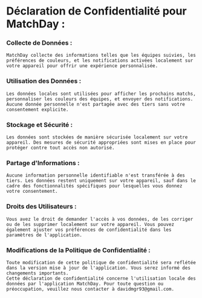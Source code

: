 
# Déclaration de Confidentialité pour MatchDay :

### Collecte de Données :
```
MatchDay collecte des informations telles que les équipes suivies, les préférences de couleurs, et les notifications activées localement sur votre appareil pour offrir une expérience personnalisée.
```

### Utilisation des Données :
```
Les données locales sont utilisées pour afficher les prochains matchs, personnaliser les couleurs des équipes, et envoyer des notifications. Aucune donnée personnelle n'est partagée avec des tiers sans votre consentement explicite.
```

### Stockage et Sécurité :
```
Les données sont stockées de manière sécurisée localement sur votre appareil. Des mesures de sécurité appropriées sont mises en place pour protéger contre tout accès non autorisé.
```

### Partage d'Informations :
```
Aucune information personnelle identifiable n'est transférée à des tiers. Les données restent uniquement sur votre appareil, sauf dans le cadre des fonctionnalités spécifiques pour lesquelles vous donnez votre consentement.
```

### Droits des Utilisateurs :
```
Vous avez le droit de demander l'accès à vos données, de les corriger ou de les supprimer localement sur votre appareil. Vous pouvez également ajuster vos préférences de confidentialité dans les paramètres de l'application.
```

### Modifications de la Politique de Confidentialité :
```
Toute modification de cette politique de confidentialité sera reflétée dans la version mise à jour de l'application. Vous serez informé des changements importants.
Cette déclaration de confidentialité concerne l'utilisation locale des données par l'application MatchDay. Pour toute question ou préoccupation, veuillez nous contacter à davidmgr93@gmail.com.
```

